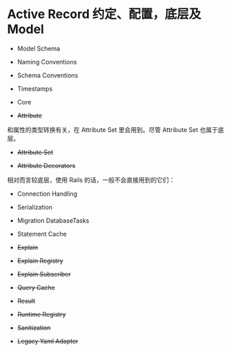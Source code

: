 # Active Record 约定、配置，底层及Model

* Model Schema

* Naming Conventions

* Schema Conventions

* Timestamps

* Core

* ~~Attribute~~

和属性的类型转换有关，在 Attribute Set 里会用到。尽管 Attribute Set 也属于底层。

* ~~Attribute Set~~

* ~~Attribute Decorators~~

相对而言较底层，使用 Rails 的话，一般不会直接用到的它们：

* Connection Handling

* Serialization

* Migration DatabaseTasks

* Statement Cache

* ~~Explain~~

* ~~Explain Registry~~

* ~~Explain Subscriber~~

* ~~Query Cache~~

* ~~Result~~

* ~~Runtime Registry~~

* ~~Sanitization~~

* ~~Legacy Yaml Adapter~~



